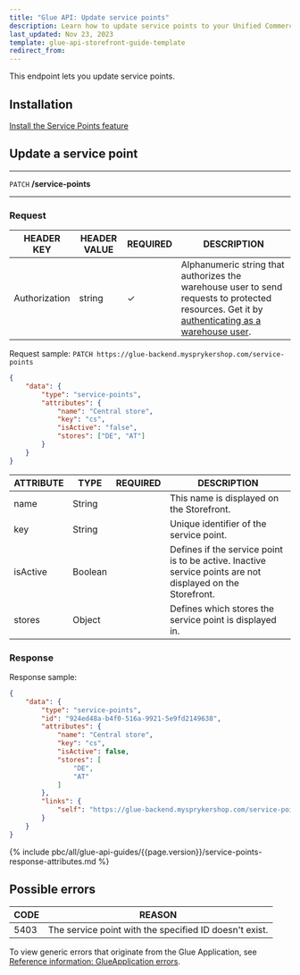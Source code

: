 ```yaml
---
title: "Glue API: Update service points"
description: Learn how to update service points to your Unified Commerce shop using Spryker Glue API
last_updated: Nov 23, 2023
template: glue-api-storefront-guide-template
redirect_from:
---
```


This endpoint lets you update service points.

## Installation

[Install the Service Points feature](/docs/pbc/all/service-point-management/{{page.version}}/unified-commerce/install-features/install-the-service-points-feature.html)

## Update a service point

***
`PATCH` **/service-points**
***

### Request

| HEADER KEY | HEADER VALUE | REQUIRED | DESCRIPTION |
|-|-|-|-|
| Authorization | string | &check; | Alphanumeric string that authorizes the warehouse user to send requests to protected resources. Get it by [authenticating as a warehouse user](/docs/pbc/all/warehouse-management-system/{{page.version}}/unified-commerce/manage-using-glue-api/glue-api-authenticate-as-a-warehouse-user.html). |

Request sample: `PATCH https://glue-backend.mysprykershop.com/service-points`

```json
{
    "data": {
        "type": "service-points",
        "attributes": {
            "name": "Central store",
            "key": "cs",
            "isActive": "false",
            "stores": ["DE", "AT"]
        }
    }
}
```

| ATTRIBUTE | TYPE | REQUIRED | DESCRIPTION |
| --- | --- | --- | --- |
| name | String |  | This name is displayed on the Storefront. |
| key | String |  | Unique identifier of the service point. |
| isActive | Boolean |  | Defines if the service point is to be active. Inactive service points are not displayed on the Storefront. |
| stores | Object | | Defines which stores the service point is displayed in. |



### Response

Response sample:

```json
{
    "data": {
        "type": "service-points",
        "id": "924ed48a-b4f0-516a-9921-5e9fd2149638",
        "attributes": {
            "name": "Central store",
            "key": "cs",
            "isActive": false,
            "stores": [
                "DE",
                "AT"
            ]
        },
        "links": {
            "self": "https://glue-backend.mysprykershop.com/service-points/924ed48a-b4f0-516a-9921-5e9fd2149638"
        }
    }
}
```

{% include pbc/all/glue-api-guides/{{page.version}}/service-points-response-attributes.md %} <!-- To edit, see /_includes/pbc/all/glue-api-guides/202311.0/service-points-response-attributes.md -->


## Possible errors

| CODE  | REASON |
| --- | --- |
| 5403 | The service point with the specified ID doesn't exist. |


To view generic errors that originate from the Glue Application, see [Reference information: GlueApplication errors](/docs/dg/dev/glue-api/{{page.version}}/rest-api/reference-information-glueapplication-errors.html).
